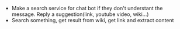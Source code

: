 - Make a search service for chat bot if they don't understant the message. Reply a suggestion(link, youtube video, wiki...)
- Search something, get result from wiki, get link and extract content